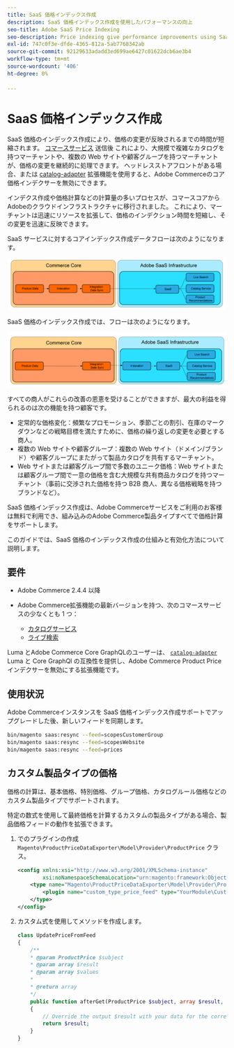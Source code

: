 ```yaml
---
title: SaaS 価格インデックス作成
description: SaaS 価格インデックス作成を使用したパフォーマンスの向上
seo-title: Adobe SaaS Price Indexing
seo-description: Price indexing give performance improvements using SaaS infrastructure
exl-id: 747c0f3e-dfde-4365-812a-5ab7768342ab
source-git-commit: 92129633adadd3ed699ae6427c01622dcb6ae3b4
workflow-type: tm+mt
source-wordcount: '406'
ht-degree: 0%

---
```


# SaaS 価格インデックス作成

SaaS 価格のインデックス作成により、価格の変更が反映されるまでの時間が短縮されます。 [コマースサービス](../landing/saas.md) 送信後 これにより、大規模で複雑なカタログを持つマーチャントや、複数の Web サイトや顧客グループを持つマーチャントが、価格の変更を継続的に処理できます。
ヘッドレスストアフロントがある場合、または [catalog-adapter](./catalog-adapter.md) 拡張機能を使用すると、Adobe Commerceのコア価格インデクサーを無効にできます。

インデクス作成や価格計算などの計算量の多いプロセスが、コマースコアからAdobeのクラウドインフラストラクチャに移行されました。 これにより、マーチャントは迅速にリソースを拡張して、価格のインデクション時間を短縮し、その変更を迅速に反映できます。

SaaS サービスに対するコアインデックス作成データフローは次のようになります。

![デフォルトのデータフロー](assets/old_way.png)

SaaS 価格のインデックス作成では、フローは次のようになります。

![SaaS 価格インデックス作成データフロー](assets/new_way.png)

すべての商人がこれらの改善の恩恵を受けることができますが、最大の利益を得られるのは次の機能を持つ顧客です。

* 定常的な価格変化：頻繁なプロモーション、季節ごとの割引、在庫のマークダウンなどの戦略目標を満たすために、価格の繰り返しの変更を必要とする商人。
* 複数の Web サイトや顧客グループ：複数の Web サイト（ドメイン/ブランド）や顧客グループにまたがって製品カタログを共有するマーチャント。
* Web サイトまたは顧客グループ間で多数のユニーク価格：Web サイトまたは顧客グループ間で一意の価格を含む大規模な共有商品カタログを持つマーチャント（事前に交渉された価格を持つ B2B 商人、異なる価格戦略を持つブランドなど）。

SaaS 価格インデックス作成は、Adobe Commerceサービスをご利用のお客様は無料で利用でき、組み込みのAdobe Commerce製品タイプすべてで価格計算をサポートします。

このガイドでは、SaaS 価格のインデックス作成の仕組みと有効化方法について説明します。

## 要件

* Adobe Commerce 2.4.4 以降
* Adobe Commerce拡張機能の最新バージョンを持つ、次のコマースサービスの少なくとも 1 つ：

   * [カタログサービス](../catalog-service/overview.md)
   * [ライブ検索](../live-search/guide-overview.md)

Luma とAdobe Commerce Core GraphQLのユーザーは、 [`catalog-adapter`](catalog-adapter.md) Luma と Core GraphQl の互換性を提供し、Adobe Commerce Product Price インデクサーを無効にする拡張機能です。

## 使用状況

Adobe Commerceインスタンスを SaaS 価格インデックス作成サポートでアップグレードした後、新しいフィードを同期します。

```bash
bin/magento saas:resync --feed=scopesCustomerGroup
bin/magento saas:resync --feed=scopesWebsite
bin/magento saas:resync --feed=prices
```

## カスタム製品タイプの価格

価格の計算は、基本価格、特別価格、グループ価格、カタログルール価格などのカスタム製品タイプでサポートされます。

特定の数式を使用して最終価格を計算するカスタムの製品タイプがある場合、製品価格フィードの動作を拡張できます。

1. でのプラグインの作成 `Magento\ProductPriceDataExporter\Model\Provider\ProductPrice` クラス。

   ```xml
   <config xmlns:xsi="http://www.w3.org/2001/XMLSchema-instance"
           xsi:noNamespaceSchemaLocation="urn:magento:framework:ObjectManager/etc/config.xsd">
       <type name="Magento\ProductPriceDataExporter\Model\Provider\ProductPrice">
           <plugin name="custom_type_price_feed" type="YourModule\CustomProductType\Plugin\UpdatePriceFromFeed" />
       </type>
   </config>
   ```

1. カスタム式を使用してメソッドを作成します。

   ```php
   class UpdatePriceFromFeed
   {
       /**
       * @param ProductPrice $subject
       * @param array $result
       * @param array $values
       *
       * @return array
       */
       public function afterGet(ProductPrice $subject, array $result, array $values) : array
       {
           // Override the output $result with your data for the corresponding products (see original method for details) 
           return $result;
       }
   }
   ```
